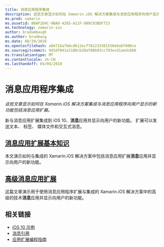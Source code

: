```yaml
---
title: 消息应用程序集成
description: 这些文章显示如何在 Xamarin.iOS 解决方案集成与消息应用程序向用户显示的新功能包括消息应用扩展。
ms.prod: xamarin
ms.assetid: 00AF2D4C-9BA8-4265-A11F-989C93BDF723
ms.technology: xamarin-ios
author: bradumbaugh
ms.author: brumbaug
ms.date: 08/29/2016
ms.openlocfilehash: a0471ba7b6cd612ecf781233381550e6abf800ce
ms.sourcegitcommit: 945df041e2180cb20af08b83cc703ecd1aedc6b0
ms.translationtype: MT
ms.contentlocale: zh-CN
ms.lasthandoff: 04/04/2018
---
```

# <a name="message-app-integration"></a>消息应用程序集成

_这些文章显示如何在 Xamarin.iOS 解决方案集成与消息应用程序向用户显示的新功能包括消息应用扩展。_

新与消息应用扩展集成到 iOS 10、**消息**应用并显示向用户的新功能。 扩展可以发送文本、 标签、 媒体文件和交互式消息。

    
## <a name="message-app-extension-basicsiosplatformmessage-app-integrationintro-to-message-app-extensionsmd"></a>[消息应用扩展基本知识](~/ios/platform/message-app-integration/intro-to-message-app-extensions.md)

本文演示如何与集成的 Xamarin.iOS 解决方案中包括消息应用扩展**消息**应用并显示向用户的新功能。

## <a name="advanced-message-app-extensionsiosplatformmessage-app-integrationintro-to-message-app-extensionsmd"></a>[高级消息应用扩展](~/ios/platform/message-app-integration/intro-to-message-app-extensions.md)

这篇文章演示用于使用消息应用程序扩展与集成的 Xamarin.iOS 解决方案中的高级的技术**消息**应用并显示向用户的新功能。


## <a name="related-links"></a>相关链接

- [iOS 10 示例](https://developer.xamarin.com/samples/ios/iOS10/)
- [消息引用](https://developer.apple.com/reference/messages)
- [应用扩展编程指南](https://developer.apple.com/library/prerelease/content/documentation/General/Conceptual/ExtensibilityPG/index.html#//apple_ref/doc/uid/TP40014214)
